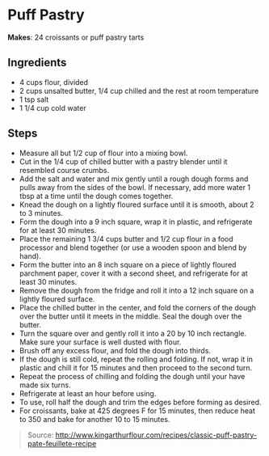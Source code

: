 # Puff Pastry

**Makes**: 24 croissants or puff pastry tarts

## Ingredients

 - 4 cups flour, divided
 - 2 cups unsalted butter, 1/4 cup chilled and the rest at room temperature
 - 1 tsp salt
 - 1 1/4 cup cold water

## Steps

 - Measure all but 1/2 cup of flour into a mixing bowl.
 - Cut in the 1/4 cup of chilled butter with a pastry blender until it resembled course crumbs.
 - Add the salt and water and mix gently until a rough dough forms and pulls away from the sides of the bowl. If necessary, add more water 1 tbsp at a time until the dough comes together.
 - Knead the dough on a lightly floured surface until it is smooth, about 2 to 3 minutes.
 - Form the dough into a 9 inch square, wrap it in plastic, and refrigerate for at least 30 minutes.
 - Place the remaining 1 3/4 cups butter and 1/2 cup flour in a food processor and blend together (or use a wooden spoon and blend by hand).
 - Form the butter into an 8 inch square on a piece of lightly floured parchment paper, cover it with a second sheet, and refrigerate for at least 30 minutes.
 - Remove the dough from the fridge and roll it into a 12 inch square on a lightly floured surface.
 - Place the chilled butter in the center, and fold the corners of the dough over the butter until it meets in the middle. Seal the dough over the butter.
 - Turn the square over and gently roll it into a 20 by 10 inch rectangle. Make sure your surface is well dusted with flour.
 - Brush off any excess flour, and fold the dough into thirds.
 - If the dough is still cold, repeat the rolling and folding. If not, wrap it in plastic and chill it for 15 minutes and then proceed to the second turn.
 - Repeat the process of chilling and folding the dough until your have made six turns.
 - Refrigerate at least an hour before using.
 - To use, roll half the dough and trim the edges before forming as desired.
 - For croissants, bake at 425 degrees F for 15 minutes, then reduce heat to 350 and bake for another 10 to 15 minutes.

> Source: http://www.kingarthurflour.com/recipes/classic-puff-pastry-pate-feuillete-recipe
